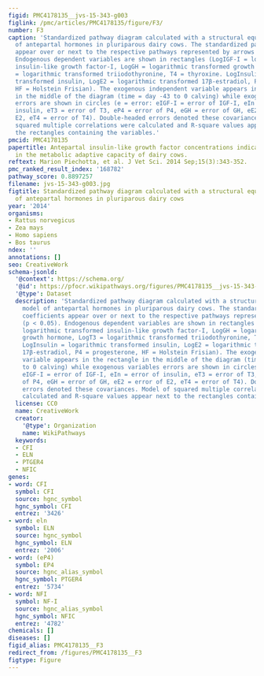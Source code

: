 ```yaml
---
figid: PMC4178135__jvs-15-343-g003
figlink: /pmc/articles/PMC4178135/figure/F3/
number: F3
caption: 'Standardized pathway diagram calculated with a structural equation model
  of antepartal hormones in pluriparous dairy cows. The standardized path coefficients
  appear over or next to the respective pathways represented by arrows (p < 0.05).
  Endogenous dependent variables are shown in rectangles (LogIGF-I = logarithmic transformed
  insulin-like growth factor-I, LogGH = logarithmic transformed growth hormone, LogT3
  = logarithmic transformed triiodothyronine, T4 = thyroxine. LogInsulin = logarithmic
  transformed insulin, LogE2 = logarithmic transformed 17β-estradiol, P4 = progesterone,
  HF = Holstein Frisian). The exogenous independent variable appears in the rectangle
  in the middle of the diagram (time = day -43 to 0 calving) while exogenous variables
  errors are shown in circles (e = error: eIGF-I = error of IGF-I, eIn = error of
  insulin, eT3 = error of T3, eP4 = error of P4, eGH = error of GH, eE2 = error of
  E2, eT4 = error of T4). Double-headed errors denoted these covariances. Model of
  squared multiple correlations were calculated and R-square values appear next to
  the rectangles containing the variables.'
pmcid: PMC4178135
papertitle: Antepartal insulin-like growth factor concentrations indicating differences
  in the metabolic adaptive capacity of dairy cows.
reftext: Marion Piechotta, et al. J Vet Sci. 2014 Sep;15(3):343-352.
pmc_ranked_result_index: '168782'
pathway_score: 0.8897257
filename: jvs-15-343-g003.jpg
figtitle: Standardized pathway diagram calculated with a structural equation model
  of antepartal hormones in pluriparous dairy cows
year: '2014'
organisms:
- Rattus norvegicus
- Zea mays
- Homo sapiens
- Bos taurus
ndex: ''
annotations: []
seo: CreativeWork
schema-jsonld:
  '@context': https://schema.org/
  '@id': https://pfocr.wikipathways.org/figures/PMC4178135__jvs-15-343-g003.html
  '@type': Dataset
  description: 'Standardized pathway diagram calculated with a structural equation
    model of antepartal hormones in pluriparous dairy cows. The standardized path
    coefficients appear over or next to the respective pathways represented by arrows
    (p < 0.05). Endogenous dependent variables are shown in rectangles (LogIGF-I =
    logarithmic transformed insulin-like growth factor-I, LogGH = logarithmic transformed
    growth hormone, LogT3 = logarithmic transformed triiodothyronine, T4 = thyroxine.
    LogInsulin = logarithmic transformed insulin, LogE2 = logarithmic transformed
    17β-estradiol, P4 = progesterone, HF = Holstein Frisian). The exogenous independent
    variable appears in the rectangle in the middle of the diagram (time = day -43
    to 0 calving) while exogenous variables errors are shown in circles (e = error:
    eIGF-I = error of IGF-I, eIn = error of insulin, eT3 = error of T3, eP4 = error
    of P4, eGH = error of GH, eE2 = error of E2, eT4 = error of T4). Double-headed
    errors denoted these covariances. Model of squared multiple correlations were
    calculated and R-square values appear next to the rectangles containing the variables.'
  license: CC0
  name: CreativeWork
  creator:
    '@type': Organization
    name: WikiPathways
  keywords:
  - CFI
  - ELN
  - PTGER4
  - NFIC
genes:
- word: CFI
  symbol: CFI
  source: hgnc_symbol
  hgnc_symbol: CFI
  entrez: '3426'
- word: eln
  symbol: ELN
  source: hgnc_symbol
  hgnc_symbol: ELN
  entrez: '2006'
- word: (eP4)
  symbol: EP4
  source: hgnc_alias_symbol
  hgnc_symbol: PTGER4
  entrez: '5734'
- word: NFI
  symbol: NF-I
  source: hgnc_alias_symbol
  hgnc_symbol: NFIC
  entrez: '4782'
chemicals: []
diseases: []
figid_alias: PMC4178135__F3
redirect_from: /figures/PMC4178135__F3
figtype: Figure
---
```

